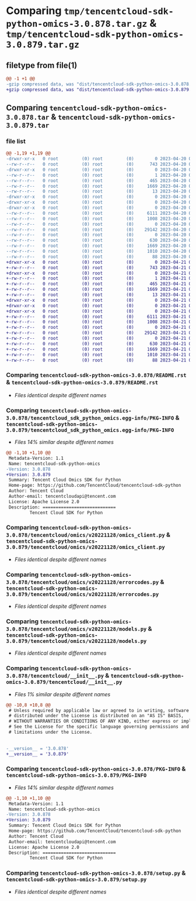 # Comparing `tmp/tencentcloud-sdk-python-omics-3.0.878.tar.gz` & `tmp/tencentcloud-sdk-python-omics-3.0.879.tar.gz`

## filetype from file(1)

```diff
@@ -1 +1 @@
-gzip compressed data, was "dist/tencentcloud-sdk-python-omics-3.0.878.tar", last modified: Thu Apr 20 00:38:55 2023, max compression
+gzip compressed data, was "dist/tencentcloud-sdk-python-omics-3.0.879.tar", last modified: Fri Apr 21 00:57:13 2023, max compression
```

## Comparing `tencentcloud-sdk-python-omics-3.0.878.tar` & `tencentcloud-sdk-python-omics-3.0.879.tar`

### file list

```diff
@@ -1,19 +1,19 @@
-drwxr-xr-x   0 root         (0) root         (0)        0 2023-04-20 00:38:55.000000 tencentcloud-sdk-python-omics-3.0.878/
--rw-r--r--   0 root         (0) root         (0)      743 2023-04-20 00:38:55.000000 tencentcloud-sdk-python-omics-3.0.878/README.rst
-drwxr-xr-x   0 root         (0) root         (0)        0 2023-04-20 00:38:55.000000 tencentcloud-sdk-python-omics-3.0.878/tencentcloud_sdk_python_omics.egg-info/
--rw-r--r--   0 root         (0) root         (0)        1 2023-04-20 00:38:55.000000 tencentcloud-sdk-python-omics-3.0.878/tencentcloud_sdk_python_omics.egg-info/dependency_links.txt
--rw-r--r--   0 root         (0) root         (0)      465 2023-04-20 00:38:55.000000 tencentcloud-sdk-python-omics-3.0.878/tencentcloud_sdk_python_omics.egg-info/SOURCES.txt
--rw-r--r--   0 root         (0) root         (0)     1669 2023-04-20 00:38:55.000000 tencentcloud-sdk-python-omics-3.0.878/tencentcloud_sdk_python_omics.egg-info/PKG-INFO
--rw-r--r--   0 root         (0) root         (0)       13 2023-04-20 00:38:55.000000 tencentcloud-sdk-python-omics-3.0.878/tencentcloud_sdk_python_omics.egg-info/top_level.txt
-drwxr-xr-x   0 root         (0) root         (0)        0 2023-04-20 00:38:55.000000 tencentcloud-sdk-python-omics-3.0.878/tencentcloud/
-drwxr-xr-x   0 root         (0) root         (0)        0 2023-04-20 00:38:55.000000 tencentcloud-sdk-python-omics-3.0.878/tencentcloud/omics/
-drwxr-xr-x   0 root         (0) root         (0)        0 2023-04-20 00:38:55.000000 tencentcloud-sdk-python-omics-3.0.878/tencentcloud/omics/v20221128/
--rw-r--r--   0 root         (0) root         (0)     6111 2023-04-20 00:38:55.000000 tencentcloud-sdk-python-omics-3.0.878/tencentcloud/omics/v20221128/omics_client.py
--rw-r--r--   0 root         (0) root         (0)     1008 2023-04-20 00:38:55.000000 tencentcloud-sdk-python-omics-3.0.878/tencentcloud/omics/v20221128/errorcodes.py
--rw-r--r--   0 root         (0) root         (0)        0 2023-04-20 00:38:55.000000 tencentcloud-sdk-python-omics-3.0.878/tencentcloud/omics/v20221128/__init__.py
--rw-r--r--   0 root         (0) root         (0)    29142 2023-04-20 00:38:55.000000 tencentcloud-sdk-python-omics-3.0.878/tencentcloud/omics/v20221128/models.py
--rw-r--r--   0 root         (0) root         (0)        0 2023-04-20 00:38:55.000000 tencentcloud-sdk-python-omics-3.0.878/tencentcloud/omics/__init__.py
--rw-r--r--   0 root         (0) root         (0)      630 2023-04-20 00:38:55.000000 tencentcloud-sdk-python-omics-3.0.878/tencentcloud/__init__.py
--rw-r--r--   0 root         (0) root         (0)     1669 2023-04-20 00:38:55.000000 tencentcloud-sdk-python-omics-3.0.878/PKG-INFO
--rw-r--r--   0 root         (0) root         (0)     1010 2023-04-20 00:38:55.000000 tencentcloud-sdk-python-omics-3.0.878/setup.py
--rw-r--r--   0 root         (0) root         (0)       88 2023-04-20 00:38:55.000000 tencentcloud-sdk-python-omics-3.0.878/setup.cfg
+drwxr-xr-x   0 root         (0) root         (0)        0 2023-04-21 00:57:13.000000 tencentcloud-sdk-python-omics-3.0.879/
+-rw-r--r--   0 root         (0) root         (0)      743 2023-04-21 00:57:12.000000 tencentcloud-sdk-python-omics-3.0.879/README.rst
+drwxr-xr-x   0 root         (0) root         (0)        0 2023-04-21 00:57:13.000000 tencentcloud-sdk-python-omics-3.0.879/tencentcloud_sdk_python_omics.egg-info/
+-rw-r--r--   0 root         (0) root         (0)        1 2023-04-21 00:57:13.000000 tencentcloud-sdk-python-omics-3.0.879/tencentcloud_sdk_python_omics.egg-info/dependency_links.txt
+-rw-r--r--   0 root         (0) root         (0)      465 2023-04-21 00:57:13.000000 tencentcloud-sdk-python-omics-3.0.879/tencentcloud_sdk_python_omics.egg-info/SOURCES.txt
+-rw-r--r--   0 root         (0) root         (0)     1669 2023-04-21 00:57:13.000000 tencentcloud-sdk-python-omics-3.0.879/tencentcloud_sdk_python_omics.egg-info/PKG-INFO
+-rw-r--r--   0 root         (0) root         (0)       13 2023-04-21 00:57:13.000000 tencentcloud-sdk-python-omics-3.0.879/tencentcloud_sdk_python_omics.egg-info/top_level.txt
+drwxr-xr-x   0 root         (0) root         (0)        0 2023-04-21 00:57:13.000000 tencentcloud-sdk-python-omics-3.0.879/tencentcloud/
+drwxr-xr-x   0 root         (0) root         (0)        0 2023-04-21 00:57:13.000000 tencentcloud-sdk-python-omics-3.0.879/tencentcloud/omics/
+drwxr-xr-x   0 root         (0) root         (0)        0 2023-04-21 00:57:13.000000 tencentcloud-sdk-python-omics-3.0.879/tencentcloud/omics/v20221128/
+-rw-r--r--   0 root         (0) root         (0)     6111 2023-04-21 00:57:12.000000 tencentcloud-sdk-python-omics-3.0.879/tencentcloud/omics/v20221128/omics_client.py
+-rw-r--r--   0 root         (0) root         (0)     1008 2023-04-21 00:57:12.000000 tencentcloud-sdk-python-omics-3.0.879/tencentcloud/omics/v20221128/errorcodes.py
+-rw-r--r--   0 root         (0) root         (0)        0 2023-04-21 00:57:12.000000 tencentcloud-sdk-python-omics-3.0.879/tencentcloud/omics/v20221128/__init__.py
+-rw-r--r--   0 root         (0) root         (0)    29142 2023-04-21 00:57:12.000000 tencentcloud-sdk-python-omics-3.0.879/tencentcloud/omics/v20221128/models.py
+-rw-r--r--   0 root         (0) root         (0)        0 2023-04-21 00:57:12.000000 tencentcloud-sdk-python-omics-3.0.879/tencentcloud/omics/__init__.py
+-rw-r--r--   0 root         (0) root         (0)      630 2023-04-21 00:57:12.000000 tencentcloud-sdk-python-omics-3.0.879/tencentcloud/__init__.py
+-rw-r--r--   0 root         (0) root         (0)     1669 2023-04-21 00:57:13.000000 tencentcloud-sdk-python-omics-3.0.879/PKG-INFO
+-rw-r--r--   0 root         (0) root         (0)     1010 2023-04-21 00:57:12.000000 tencentcloud-sdk-python-omics-3.0.879/setup.py
+-rw-r--r--   0 root         (0) root         (0)       88 2023-04-21 00:57:13.000000 tencentcloud-sdk-python-omics-3.0.879/setup.cfg
```

### Comparing `tencentcloud-sdk-python-omics-3.0.878/README.rst` & `tencentcloud-sdk-python-omics-3.0.879/README.rst`

 * *Files identical despite different names*

### Comparing `tencentcloud-sdk-python-omics-3.0.878/tencentcloud_sdk_python_omics.egg-info/PKG-INFO` & `tencentcloud-sdk-python-omics-3.0.879/tencentcloud_sdk_python_omics.egg-info/PKG-INFO`

 * *Files 14% similar despite different names*

```diff
@@ -1,10 +1,10 @@
 Metadata-Version: 1.1
 Name: tencentcloud-sdk-python-omics
-Version: 3.0.878
+Version: 3.0.879
 Summary: Tencent Cloud Omics SDK for Python
 Home-page: https://github.com/TencentCloud/tencentcloud-sdk-python
 Author: Tencent Cloud
 Author-email: tencentcloudapi@tencent.com
 License: Apache License 2.0
 Description: ============================
         Tencent Cloud SDK for Python
```

### Comparing `tencentcloud-sdk-python-omics-3.0.878/tencentcloud/omics/v20221128/omics_client.py` & `tencentcloud-sdk-python-omics-3.0.879/tencentcloud/omics/v20221128/omics_client.py`

 * *Files identical despite different names*

### Comparing `tencentcloud-sdk-python-omics-3.0.878/tencentcloud/omics/v20221128/errorcodes.py` & `tencentcloud-sdk-python-omics-3.0.879/tencentcloud/omics/v20221128/errorcodes.py`

 * *Files identical despite different names*

### Comparing `tencentcloud-sdk-python-omics-3.0.878/tencentcloud/omics/v20221128/models.py` & `tencentcloud-sdk-python-omics-3.0.879/tencentcloud/omics/v20221128/models.py`

 * *Files identical despite different names*

### Comparing `tencentcloud-sdk-python-omics-3.0.878/tencentcloud/__init__.py` & `tencentcloud-sdk-python-omics-3.0.879/tencentcloud/__init__.py`

 * *Files 1% similar despite different names*

```diff
@@ -10,8 +10,8 @@
 # Unless required by applicable law or agreed to in writing, software
 # distributed under the License is distributed on an "AS IS" BASIS,
 # WITHOUT WARRANTIES OR CONDITIONS OF ANY KIND, either express or implied.
 # See the License for the specific language governing permissions and
 # limitations under the License.
 
 
-__version__ = '3.0.878'
+__version__ = '3.0.879'
```

### Comparing `tencentcloud-sdk-python-omics-3.0.878/PKG-INFO` & `tencentcloud-sdk-python-omics-3.0.879/PKG-INFO`

 * *Files 14% similar despite different names*

```diff
@@ -1,10 +1,10 @@
 Metadata-Version: 1.1
 Name: tencentcloud-sdk-python-omics
-Version: 3.0.878
+Version: 3.0.879
 Summary: Tencent Cloud Omics SDK for Python
 Home-page: https://github.com/TencentCloud/tencentcloud-sdk-python
 Author: Tencent Cloud
 Author-email: tencentcloudapi@tencent.com
 License: Apache License 2.0
 Description: ============================
         Tencent Cloud SDK for Python
```

### Comparing `tencentcloud-sdk-python-omics-3.0.878/setup.py` & `tencentcloud-sdk-python-omics-3.0.879/setup.py`

 * *Files identical despite different names*

